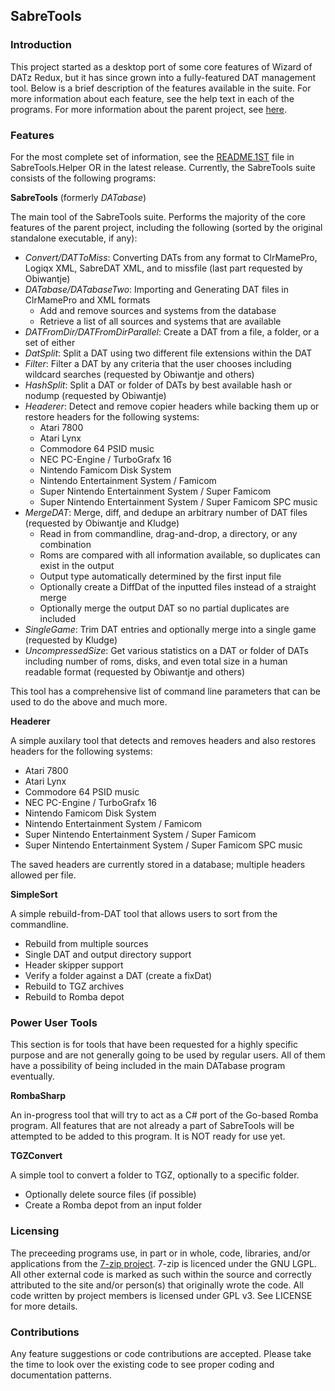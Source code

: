 <h2>SabreTools</h2>

<h3>Introduction</h3>

This project started as a desktop port of some core features of Wizard of DATz Redux, but it has since grown into a fully-featured DAT management tool. Below is a brief description of the features available in the suite. For more information about each feature, see the help text in each of the programs. For more information about the parent project, see <a href="https://github.com/mnadareski/wizzardRedux">here</a>.

<h3>Features</h3>

For the most complete set of information, see the <a href="https://raw.githubusercontent.com/mnadareski/wizzardDesktop/master/SabreTools.Helper/README.1ST">README.1ST</a> file in SabreTools.Helper OR in the latest release. Currently, the SabreTools suite consists of the following programs:

<!--
<b>SabreTools UI</b>
<p/>
A bare-bones attempt at providing a true GUI experience for the SabreTools suite. Currently only provides the following functions:
<ul>
	<li>Importing and Generating DAT files in ClrMamePro and XML formats</li>
</ul>
This tool is not recommended for any usage.
-->

<b>SabreTools</b> (formerly <i>DATabase</i>)
<p/>
The main tool of the SabreTools suite. Performs the majority of the core features of the parent project, including the following (sorted by the original standalone executable, if any):
<ul>
	<li><i>Convert/DATToMiss</i>: Converting DATs from any format to ClrMamePro, Logiqx XML, SabreDAT XML, and to missfile (last part requested by Obiwantje)</li>
	<li><i>DATabase/DATabaseTwo</i>: Importing and Generating DAT files in ClrMamePro and XML formats
		<ul>
			<li>Add and remove sources and systems from the database</li>
			<li>Retrieve a list of all sources and systems that are available</li>
		</ul>
	</li>
	<li><i>DATFromDir/DATFromDirParallel</i>: Create a DAT from a file, a folder, or a set of either</li>
	<li><i>DatSplit</i>: Split a DAT using two different file extensions within the DAT</li>
	<li><i>Filter</i>: Filter a DAT by any criteria that the user chooses including wildcard searches (requested by Obiwantje and others)</li>
	<li><i>HashSplit</i>: Split a DAT or folder of DATs by best available hash or nodump (requested by Obiwantje)</li>
	<li><i>Headerer</i>: Detect and remove copier headers while backing them up or restore headers for the following systems:
		<ul>
			<li>Atari 7800</li>
			<li>Atari Lynx</li>
			<li>Commodore 64 PSID music</li>
			<li>NEC PC-Engine / TurboGrafx 16</li>
			<li>Nintendo Famicom Disk System</li>
			<li>Nintendo Entertainment System / Famicom</li>
			<li>Super Nintendo Entertainment System / Super Famicom</li>
			<li>Super Nintendo Entertainment System / Super Famicom SPC music</li>
		</ul>
	</li>
	<li><i>MergeDAT</i>: Merge, diff, and dedupe an arbitrary number of DAT files (requested by Obiwantje and Kludge)
		<ul>
			<li>Read in from commandline, drag-and-drop, a directory, or any combination</li>
			<li>Roms are compared with all information available, so duplicates can exist in the output</li>
			<li>Output type automatically determined by the first input file</li>
			<li>Optionally create a DiffDat of the inputted files instead of a straight merge</li>
			<li>Optionally merge the output DAT so no partial duplicates are included</li>
		</ul>
	</li>
	<li><i>SingleGame</i>: Trim DAT entries and optionally merge into a single game (requested by Kludge)</li>
	<li><i>UncompressedSize</i>: Get various statistics on a DAT or folder of DATs including number of roms, disks, and even total size in a human readable format (requested by Obiwantje and others)</li>
</ul>
This tool has a comprehensive list of command line parameters that can be used to do the above and much more.

<b>Headerer</b>
<p/>
A simple auxilary tool that detects and removes headers and also restores headers for the following systems:
<ul>
	<li>Atari 7800</li>
	<li>Atari Lynx</li>
	<li>Commodore 64 PSID music</li>
	<li>NEC PC-Engine / TurboGrafx 16</li>
	<li>Nintendo Famicom Disk System</li>
	<li>Nintendo Entertainment System / Famicom</li>
	<li>Super Nintendo Entertainment System / Super Famicom</li>
	<li>Super Nintendo Entertainment System / Super Famicom SPC music</li>
</ul>
The saved headers are currently stored in a database; multiple headers allowed per file.

<b>SimpleSort</b>
<p/>
A simple rebuild-from-DAT tool that allows users to sort from the commandline.
<ul>
	<li>Rebuild from multiple sources</li>
	<li>Single DAT and output directory support</li>
	<li>Header skipper support</li>
	<li>Verify a folder against a DAT (create a fixDat)</li>
	<li>Rebuild to TGZ archives</li>
	<li>Rebuild to Romba depot</li>
</ul>

<h3>Power User Tools</h3>

This section is for tools that have been requested for a highly specific purpose and are not generally going to be used by regular users. All of them have a possibility of being included in the main DATabase program eventually.

<!-- <b>There are no standalone tools that are for power users at this time.</b> -->

<b>RombaSharp</b>
<p/>
An in-progress tool that will try to act as a C# port of the Go-based Romba program. All features that are not already a part of SabreTools will be attempted to be added to this program. It is NOT ready for use yet.

<b>TGZConvert</b>
<p/>
A simple tool to convert a folder to TGZ, optionally to a specific folder.
<ul>
	<li>Optionally delete source files (if possible)</li>
	<li>Create a Romba depot from an input folder</li>
</ul>

<h3>Licensing</h3>
<p/>
The preceeding programs use, in part or in whole, code, libraries, and/or applications from the <a href="www.7-zip.org">7-zip project</a>. 7-zip is licenced under the GNU LGPL.<br/>
All other external code is marked as such within the source and correctly attributed to the site and/or person(s) that originally wrote the code.
All code written by project members is licensed under GPL v3. See LICENSE for more details.

<h3>Contributions</h3>

Any feature suggestions or code contributions are accepted. Please take the time to look over the existing code to see proper coding and documentation patterns.